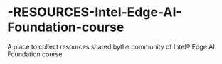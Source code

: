 # -RESOURCES-Intel-Edge-AI-Foundation-course
A place to collect resources shared bythe community of Intel® Edge AI Foundation course
